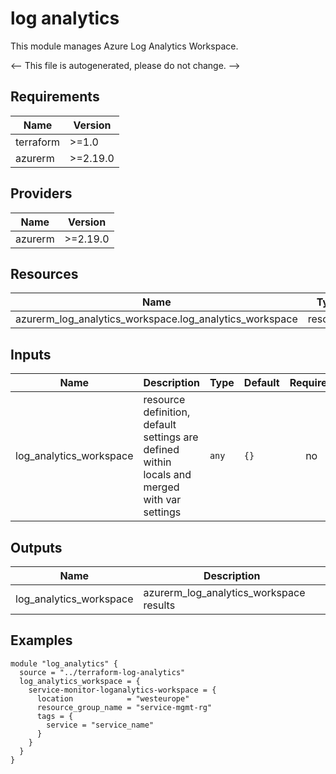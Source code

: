 <!-- BEGIN_TF_DOCS -->
# log analytics

This module manages Azure Log Analytics Workspace.

<-- This file is autogenerated, please do not change. -->

## Requirements

| Name | Version |
|------|---------|
| terraform | >=1.0 |
| azurerm | >=2.19.0 |

## Providers

| Name | Version |
|------|---------|
| azurerm | >=2.19.0 |

## Resources

| Name | Type |
|------|------|
| azurerm_log_analytics_workspace.log_analytics_workspace | resource |

## Inputs

| Name | Description | Type | Default | Required |
|------|-------------|------|---------|:--------:|
| log_analytics_workspace | resource definition, default settings are defined within locals and merged with var settings | `any` | `{}` | no |

## Outputs

| Name | Description |
|------|-------------|
| log_analytics_workspace | azurerm_log_analytics_workspace results |

## Examples

```hcl
module "log_analytics" {
  source = "../terraform-log-analytics"
  log_analytics_workspace = {
    service-monitor-loganalytics-workspace = {
      location            = "westeurope"
      resource_group_name = "service-mgmt-rg"
      tags = {
        service = "service_name"
      }
    }
  }
}
```
<!-- END_TF_DOCS -->